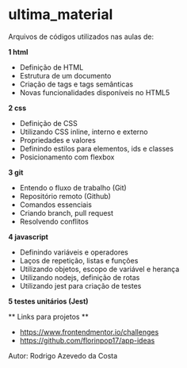 # ultima_material
Arquivos de códigos utilizados nas aulas de:
 
**1 html**
  - Definição de HTML
  - Estrutura de um documento
  - Criação de tags e tags semânticas
  - Novas funcionalidades disponíveis no HTML5
  
**2 css**
  - Definição de CSS
  - Utilizando CSS inline, interno e externo
  - Propriedades e valores
  - Definindo estilos para elementos, ids e classes
  - Posicionamento com flexbox
  
**3 git**
  - Entendo o fluxo de trabalho (Git)
  - Repositório remoto (Github)
  - Comandos essenciais
  - Criando branch, pull request
  - Resolvendo conflitos
  
**4 javascript**
  - Definindo variáveis e operadores
  - Laços de repetição, listas e funções
  - Utilizando objetos, escopo de variável e herança
  - Utilizando nodejs, definição de rotas
  - Utilizando jest para criação de testes

**5 testes unitários (Jest)**

** Links para projetos **
  - https://www.frontendmentor.io/challenges
  - https://github.com/florinpop17/app-ideas

Autor: Rodrigo Azevedo da Costa
